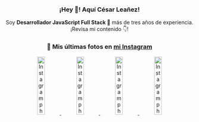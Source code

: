 <div align="center">

<h3>¡Hey 👋! Aquí César Leañez!</h3>

<p>Soy <strong>Desarrollador JavaScript Full Stack 🚀</strong> más de tres años de experiencia.<br />¡Revisa mi contenido 👇!</p>

### 📸 Mis últimas fotos en [mi Instagram](https://instagram.com/cesarsoftware.dev)


<a href='https://instagram.com/p/DKcTQWgxLum' target='_blank'>
  <img width='20%' src='https://instagram.fcmn2-1.fna.fbcdn.net/v/t51.2885-15/503849034_17919602952097059_4092165478866362923_n.jpg?stp=dst-jpg_e35_tt6&efg=eyJ2ZW5jb2RlX3RhZyI6IkZFRUQuaW1hZ2VfdXJsZ2VuLjE0NDB4MTQ0NS5zZHIuZjc1NzYxLmRlZmF1bHRfaW1hZ2UuYzIifQ&_nc_ht=instagram.fcmn2-1.fna.fbcdn.net&_nc_cat=103&_nc_oc=Q6cZ2QF23ddH_Uphq2ctOINThSdXtscQrlBJzgn21C-mOkWepZp5y0-Xic-4zXLiEK8h4-Y&_nc_ohc=-J_OodL25aYQ7kNvwGdsQLP&_nc_gid=7cs4XlF4vyuixg5PbE_ZQA&edm=ACWDqb8BAAAA&ccb=7-5&ig_cache_key=MzY0Njg3NDQ4NDgzMDY4MjAyMg%3D%3D.3-ccb7-5&oh=00_AfWBel6mD-kihdzgDj3GzxsSnh26bpMz-6HgeSb9FQBgpA&oe=68A45765&_nc_sid=ee9879' alt='Instagram photo' />
</a>
<a href='https://instagram.com/p/DKcTCZnuO-S' target='_blank'>
  <img width='20%' src='https://scontent.cdninstagram.com/v/t51.75761-15/503168549_17919602796097059_3346483577265803486_n.jpg?stp=dst-jpg_e15_tt6&_nc_cat=105&ig_cache_key=MzY0Njg3MzUyNjA5NTkwMDU2Mg%3D%3D.3-ccb1-7&ccb=1-7&_nc_sid=58cdad&efg=eyJ2ZW5jb2RlX3RhZyI6InhwaWRzLjE5MTZ4MTA3OC5zZHIuQzMifQ%3D%3D&_nc_ohc=XwTjp8ZXxjsQ7kNvwHJeu-k&_nc_oc=Adl7GJ3M8P_9bdJg4MYftlHklDyr90oetieeC1LJ1P4-va5BnPD476YgJ_Ebwo1Msqc&_nc_ad=z-m&_nc_cid=0&_nc_zt=23&_nc_ht=scontent.cdninstagram.com&_nc_gid=7cs4XlF4vyuixg5PbE_ZQA&oh=00_AfWNoXFiRkKhD2sS_bK10pQ2S-4bDmqq-9QWdriiMBNUpQ&oe=68A45DE3' alt='Instagram photo' />
</a>
<a href='https://instagram.com/p/DIt9Oknp-PZ' target='_blank'>
  <img width='20%' src='https://instagram.fcmn2-1.fna.fbcdn.net/v/t51.2885-15/491444712_17914409433097059_55076089485466172_n.jpg?stp=dst-jpg_e35_tt6&efg=eyJ2ZW5jb2RlX3RhZyI6IkZFRUQuaW1hZ2VfdXJsZ2VuLjU1MngzNDEuc2RyLmY3NTc2MS5kZWZhdWx0X2ltYWdlLmMyIn0&_nc_ht=instagram.fcmn2-1.fna.fbcdn.net&_nc_cat=103&_nc_oc=Q6cZ2QF23ddH_Uphq2ctOINThSdXtscQrlBJzgn21C-mOkWepZp5y0-Xic-4zXLiEK8h4-Y&_nc_ohc=BEE5HRMnIZgQ7kNvwH1g5FJ&_nc_gid=7cs4XlF4vyuixg5PbE_ZQA&edm=ACWDqb8BAAAA&ccb=7-5&ig_cache_key=MzYxNTgxNTM1ODA3ODI0Nzg5Nw%3D%3D.3-ccb7-5&oh=00_AfU0DOHjfRaUZaJKzGlPGYJIcTPU25etVdN9N-qlkO_qSg&oe=68A44B6B&_nc_sid=ee9879' alt='Instagram photo' />
</a>
<a href='https://instagram.com/p/DICt8_ruj1K' target='_blank'>
  <img width='20%' src='https://scontent.cdninstagram.com/v/t51.71878-15/487811720_2261442050918393_7784971145546330846_n.jpg?stp=dst-jpg_e15_tt6&_nc_cat=104&ig_cache_key=MzYwMzY0NDc1NTQ5MDc4MjUzOA%3D%3D.3-ccb1-7&ccb=1-7&_nc_sid=58cdad&efg=eyJ2ZW5jb2RlX3RhZyI6InhwaWRzLjY0MHgxMTU2LnNkci5DMyJ9&_nc_ohc=7JpbHpV6J6wQ7kNvwHAhN7j&_nc_oc=Adm1jFC5H4Ku6HuOHGgTXfm8QuWk2arcMiACKKpRDCQGrBM5TGLawNwPLVMgUsI4UXY&_nc_ad=z-m&_nc_cid=0&_nc_zt=23&_nc_ht=scontent.cdninstagram.com&_nc_gid=7cs4XlF4vyuixg5PbE_ZQA&oh=00_AfW3cP5UGKMUYHOXQy04y29qs5Vh6FU4bprqgHjO1j3fvw&oe=68A47064' alt='Instagram photo' />
</a>

</div>
